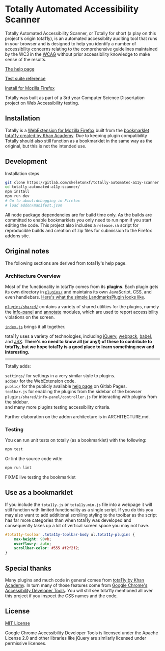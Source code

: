 # Totally Automated Accessibility Scanner

Totally Automated Accessibility Scanner, or Totally for short (a play on this project's origin tota11y), is an automated accessiblity auditing tool that runs in your browser and is designed to help you identify a number of accessibility concerns relating to the comprehensive guidelines maintained by the WC3 in the [WCAG](https://www.w3.org/TR/WCAG21/) without prior accessibility knowledge to make sense of the results.

[The help page](https://skeletonxf.gitlab.io/totally-automated-a11y-scanner/)

[Test suite reference](https://skeletonxf.gitlab.io/totally-automated-a11y-scanner/#rules-section)

[Install for Mozilla Firefox](https://addons.mozilla.org/en-GB/firefox/addon/totally-automated-a11y-scanner/)

Totally was built as part of a 3rd year Computer Science Dissertation project on Web Accessibility testing.

## Installation

Totally is a [WebExtension for Mozilla Firefox](https://addons.mozilla.org/en-GB/firefox/addon/totally-automated-a11y-scanner/) built from the [bookmarklet tota11y created by Khan Academy](https://github.com/Khan/tota11y).
Due to keeping plugin compatibility Totally should also still function as a bookmarklet in the same way as the original, but this is not the intended use.

## Development

Installation steps

```bash
git clone https://gitlab.com/skeletonxf/totally-automated-a11y-scanner
cd totally-automated-a11y-scanner/
npm install
npm run dev
# Go to about:debugging in Firefox
# load addon/manifest.json
```

All node package dependencies are for build time only. As the builds are committed to enable bookmarklets you only need to run npm if you start editing the code. This project also includes a `release.sh` script for reproducible builds and creation of zip files for submission to the Firefox addons site.

## Original notes

The following sections are derived from tota11y's help page.

### Architecture Overview

Most of the functionality in tota11y comes from its **plugins**. Each plugin
gets its own directory in [`plugins/`](https://github.com/Khan/tota11y/tree/master/plugins) and maintains its own JavaScript, CSS,
and even handlebars. [Here's what the simple LandmarksPlugin looks like](https://github.com/Khan/tota11y/blob/master/plugins/landmarks/index.js).

[`plugins/shared/`](https://github.com/Khan/tota11y/tree/master/plugins/shared) contains a variety of shared utilities for the plugins, namely the [info-panel](https://github.com/Khan/tota11y/tree/master/plugins/shared/info-panel) and [annotate](https://github.com/Khan/tota11y/tree/master/plugins/shared/annotate) modules, which are used to report accessibility violations on the screen.

[`index.js`](https://github.com/Khan/tota11y/blob/master/index.js) brings it all together.

tota11y uses a variety of technologies, including [jQuery](https://jquery.com/), [webpack](https://webpack.github.io/), [babel](https://babeljs.io/), and [JSX](https://facebook.github.io/jsx/). **There's no need to know all (or any!) of these to contribute to tota11y, but we hope tota11y is a good place to learn something new and interesting.**

*****

Totally adds:

`settings/` for settings in a very similar style to plugins.  
`addon/` for the WebExtension code.  
`public/` for the publicly available [help page]((https://skeletonxf.gitlab.io/totally-automated-a11y-scanner/)) on Gitlab Pages.  
`toolbar.js` for enabling the plugins from the sidebar of the browser  
`plugins/shared/info-panel/controller.js` for interacting with plugins from the sidebar.  
and many more plugins testing accessibility criteria.

Further elaboration on the addon architecture is in ARCHITECTURE.md.

### Testing

You can run unit tests on totally (as a bookmarklet) with the following:

```bash
npm test
```

Or lint the source code with:

```bash
npm run lint
```

FIXME live testing the bookmarklet

## Use as a bookmarklet

If you include the `tota11y.js` or `tota11y.min.js` file into a webpage it will still function with limited functionality as a single script. If you do this you may also want to add additional scrolling styling to the toolbar as the script has far more categories than when tota11y was developed and consequently takes up a lot of vertical screen space you may not have.

```css
#tota11y-toolbar .tota11y-toolbar-body ul.tota11y-plugins {
    max-height: 90vh;
    overflow-y: auto;
    scrollbar-color: #555 #f2f2f2;
}
```

## Special thanks

Many plugins and much code in general comes from [tota11y by Khan Academy](https://khan.github.io/tota11y/). In turn many of those features come from [Google Chrome's Accessibility Developer Tools](https://github.com/GoogleChrome/accessibility-developer-tools). You will still see tota11y mentioned all over this project if you inspect the CSS names and the code.

## License

[MIT License](LICENSE.txt)

Google Chrome Accessibility Developer Tools is licensed under the Apache License 2.0 and other libraries like jQuery are similarly licensed under permissive licenses.
